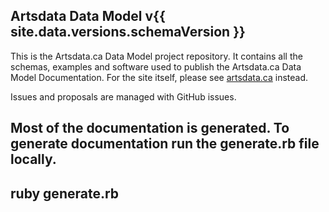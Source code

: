 ## Artsdata Data Model v{{ site.data.versions.schemaVersion }}

This is the Artsdata.ca Data Model project repository. It contains all the schemas, examples and software used to publish the Artsdata.ca Data Model Documentation. For the site itself, please see [artsdata.ca](http://artsdata.ca) instead.

Issues and proposals are managed with GitHub issues.

Most of the documentation is generated. To generate documentation run the generate.rb file locally.
--
ruby generate.rb
--
